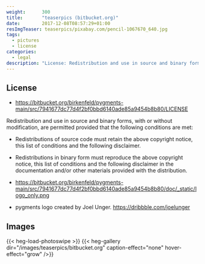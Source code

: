 ```yaml
---
weight:      300
title:       "teaserpics (bitbucket.org)"
date:        2017-12-08T08:57:29+01:00
resImgTeaser: teaserpics/pixabay.com/pencil-1067670_640.jpg
tags:
  - pictures
  - license
categories:
  - legal
description: "License: Redistribution and use in source and binary forms are permitted (conditions apply)"
---
```



## License
* https://bitbucket.org/birkenfeld/pygments-main/src/7941677dc77d4f2bf0bbd6140ade85a9454b8b80/LICENSE

Redistribution and use in source and binary forms, with or without
modification, are permitted provided that the following conditions are
met:

* Redistributions of source code must retain the above copyright
  notice, this list of conditions and the following disclaimer.

* Redistributions in binary form must reproduce the above copyright
  notice, this list of conditions and the following disclaimer in the
  documentation and/or other materials provided with the distribution.

* https://bitbucket.org/birkenfeld/pygments-main/src/7941677dc77d4f2bf0bbd6140ade85a9454b8b80/doc/_static/logo_only.png
* pygments logo created by Joel Unger. https://dribbble.com/joelunger


## Images
{{< heg-load-photoswipe >}}
{{< heg-gallery dir="/images/teaserpics/bitbucket.org" caption-effect="none" hover-effect="grow" />}} 
